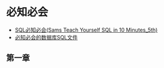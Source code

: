 # 必知必会
- [SQL必知必会(Sams Teach Yourself SQL in 10 Minutes_5th)](https://gitcode.net/e-books/books_abt_python3/-/blob/master/SQL%E5%BF%85%E7%9F%A5%E5%BF%85%E4%BC%9A%EF%BC%88%E7%AC%AC5%E7%89%88.pdf)
- [必知必会的数据库SQL文件](https://gitcode.net/e-books/books_abt_python3/-/blob/master/sqlteach5th.sql)

## 第一章

